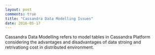 ```yaml
---
layout: post
comments: true
title: "Cassandra Data Modelling Issues"
date: 2016-05-17
---
```


Cassandra Data Modelling refers to model tables in Cassandra Platform  considering the advantages and disadvantages of data stroing and retrivationg cost in distributed environment. 